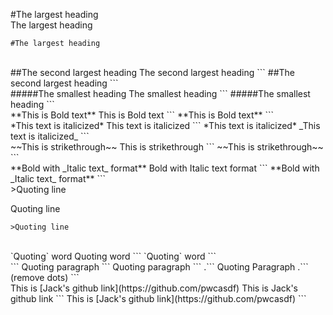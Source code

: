 #The largest heading  
The largest heading
```
#The largest heading
```  
<br/>
##The second largest heading  
The second largest heading
```
##The second largest heading
```  
<br/>
#####The smallest heading  
The smallest heading
```
#####The smallest heading
```  
<br/>
**This is Bold text**  
This is Bold text
```
**This is Bold text**
```  
<br/>
*This text is italicized*  
This text is italicized
```
*This text is italicized*
_This text is italicized_
```  
<br/>
~~This is strikethrough~~  
This is strikethrough
```
~~This is strikethrough~~
```  
<br/>
**Bold with _Italic text_ format**  
Bold with Italic text format
```
**Bold with _Italic text_ format**
```  
<br/>
>Quoting line  

Quoting line
```
>Quoting line
```  
<br/>
`Quoting` word  
Quoting word
```
`Quoting` word
```  
<br/>
```
Quoting
paragraph
```
Quoting  
paragraph
```
.```
Quoting
Paragraph
.``` (remove dots)
```  
<br/>
This is [Jack's github link](https://github.com/pwcasdf)  
This is Jack's github link
```
This is [Jack's github link](https://github.com/pwcasdf)
```  
